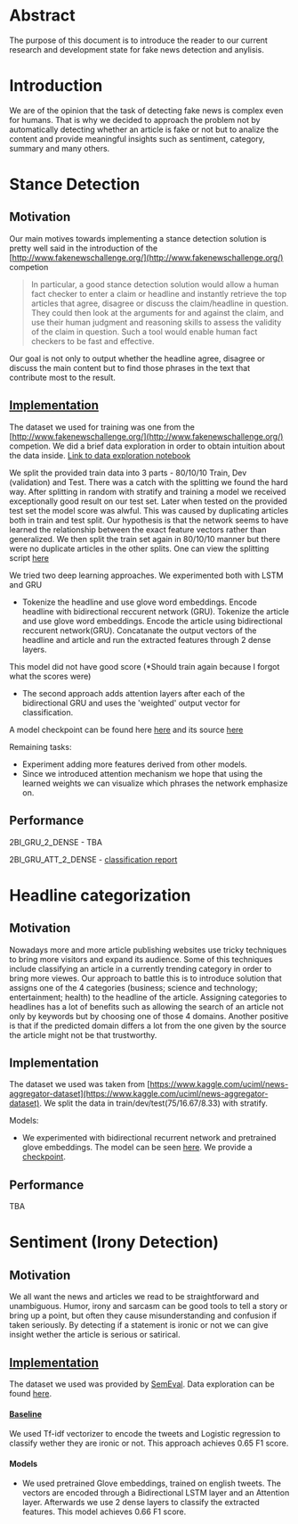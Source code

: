 # Abstract
  The purpose of this document is to introduce the reader to our current research and development state
for fake news detection and anylisis.


# Introduction

We are of the opinion that the task of detecting fake news is complex even for humans. That is why we decided to approach
the problem not by automatically detecting whether an article is fake or not but to analize the content and provide
meaningful insights such as sentiment, category, summary and many others.


# Stance Detection

## Motivation
Our main motives towards implementing a stance detection solution is pretty well said in the introduction of the [http://www.fakenewschallenge.org/](http://www.fakenewschallenge.org/) competion
> In particular, a good stance detection solution would allow a human fact checker to enter a claim or headline and instantly retrieve the top articles that agree, disagree or discuss the claim/headline in question. 
> They could then look at the arguments for and against the claim, and use their human judgment and reasoning skills to assess the validity of the claim in question. 
>Such a tool would enable human fact checkers to be fast and effective.

Our goal is not only to output whether the headline agree, disagree or discuss the main content but to find those phrases
in the text that contribute most to the result.

## [Implementation](https://github.com/radpet/fake-news-detector/tree/master/stance)

The dataset we used for training was one from the [http://www.fakenewschallenge.org/](http://www.fakenewschallenge.org/) competion. We did a brief data exploration in order to obtain intuition about the data inside. [Link to data exploration notebook](https://github.com/radpet/fake-news-detector/blob/master/stance/Data%20Exploration.ipynb)

We split the provided train data into 3 parts - 80/10/10 Train, Dev (validation) and Test. There was a catch with the splitting we found the hard way. After splitting in random with stratify and training a model we received exceptionally good result on our test set. Later when tested on the provided test set the model score was alwful. This was caused by duplicating articles both in train and test split. Our hypothesis is that the network seems to have learned the relationship between the exact feature vectors rather than generalized. We then split the train set again in 80/10/10 manner but there were no duplicate articles in the other splits. One can view the splitting script [here](https://github.com/radpet/fake-news-detector/blob/master/stance/split_train.py)

We tried two deep learning approaches. We experimented both with LSTM and GRU 
* Tokenize the headline and use glove word embeddings. Encode headline with bidirectional reccurent network (GRU).
Tokenize the article and use glove word embeddings. Encode the article using bidirectional reccurent network(GRU). Concatanate the output vectors of the headline and article and run the extracted features through 2 dense layers.

This model did not have good score (*Should train again because I forgot what the scores were)

* The second approach adds attention layers after each of the bidirectional GRU and uses the 'weighted' output vector for classification.

A model checkpoint can be found here [here](https://github.com/radpet/fake-news-detector/tree/master/stance/checkpoints/2018-05-13_16:54:37) and its source [here](https://github.com/radpet/fake-news-detector/blob/master/stance/bi_lstm_baseline.py)

Remaining tasks:
* Experiment adding more features derived from other models.
* Since we introduced attention mechanism we hope that using the learned weights we can visualize which phrases the network emphasize on.

## Performance

2BI_GRU_2_DENSE - TBA

2BI_GRU_ATT_2_DENSE - [classification report](https://github.com/radpet/fake-news-detector/blob/master/stance/checkpoints/2018-05-13_16:54:37/classification_report_dev.txt)


# Headline categorization

## Motivation

Nowadays more and more article publishing websites use tricky techniques to bring more visitors and expand its audience. Some of this techniques include classifying an article in a currently trending category in order to bring more viewes. Our approach to battle this is to introduce solution that assigns one of the 4 categories (business; science and technology; entertainment; health) to the headline of the article. Assigning categories to headlines has a lot of benefits such as allowing the search of an article not only by keywords but by choosing one of those 4 domains. Another positive is that if the predicted domain differs a lot from the one given by the source the article might not be that trustworthy.

## Implementation

The dataset we used was taken from [https://www.kaggle.com/uciml/news-aggregator-dataset](https://www.kaggle.com/uciml/news-aggregator-dataset). We split the data in train/dev/test(75/16.67/8.33) with stratify.

Models:
* We experimented with bidirectional recurrent network and pretrained glove embeddings. The model can be seen [here](https://github.com/radpet/fake-news-detector/blob/master/news-aggregator/bi_gru_classificator_baseline.py). We provide a [checkpoint](https://github.com/radpet/fake-news-detector/tree/master/news-aggregator/checkpoints).

## Performance

TBA

# Sentiment (Irony Detection)

## Motivation
We all want the news and articles we read to be straightforward and unambiguous. Humor, irony and sarcasm can be good tools to tell a story or bring up a point, but often they cause misunderstanding and confusion if taken seriously.
By detecting if a statement is ironic or not we can give insight wether the article is serious or satirical.

## [Implementation](https://github.com/radpet/fake-news-detector/tree/master/irony)
The dataset we used was provided by [SemEval](https://competitions.codalab.org/competitions/17468). Data exploration can be found [here](https://github.com/radpet/fake-news-detector/blob/master/irony/Data.ipynb).

#### [Baseline](https://github.com/radpet/fake-news-detector/blob/master/irony/baseline.ipynb)
We used Tf-idf vectorizer to encode the tweets and Logistic regression to classify wether they are ironic or not. This approach achieves 0.65 F1 score.

#### Models
* We used pretrained Glove embeddings, trained on english tweets. The vectors are encoded through a Bidirectional LSTM layer and an Attention layer. Afterwards we use 2 dense layers to classify the extracted features. This model achieves 0.66 F1 score.





